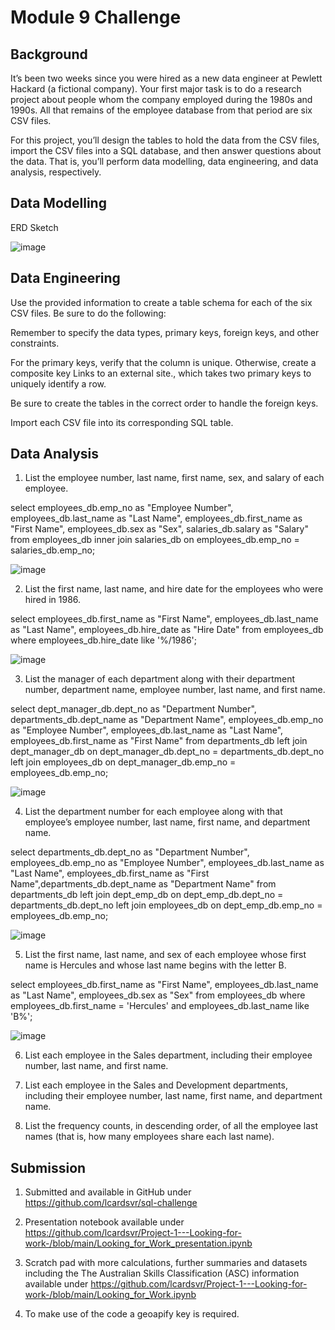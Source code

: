 # Module 9 Challenge


## Background

It’s been two weeks since you were hired as a new data engineer at Pewlett Hackard (a fictional company). Your first major task is to do a research project about people whom the company employed during the 1980s and 1990s. All that remains of the employee database from that period are six CSV files.

For this project, you’ll design the tables to hold the data from the CSV files, import the CSV files into a SQL database, and then answer questions about the data. That is, you’ll perform data modelling, data engineering, and data analysis, respectively.

## Data Modelling

ERD Sketch

![image](/EmployeeSQL_Sketch.png)


## Data Engineering

Use the provided information to create a table schema for each of the six CSV files. Be sure to do the following:

Remember to specify the data types, primary keys, foreign keys, and other constraints.

For the primary keys, verify that the column is unique. Otherwise, create a composite key Links to an external site., which takes two primary keys to uniquely identify a row.

Be sure to create the tables in the correct order to handle the foreign keys.

Import each CSV file into its corresponding SQL table.

## Data Analysis

1. List the employee number, last name, first name, sex, and salary of each employee.

select employees_db.emp_no as "Employee Number", employees_db.last_name as "Last Name", employees_db.first_name as "First Name", employees_db.sex as "Sex", salaries_db.salary as "Salary"
from employees_db
inner join salaries_db
on employees_db.emp_no = salaries_db.emp_no;

![image](/Employee_Info_Salary.PNG)

2. List the first name, last name, and hire date for the employees who were hired in 1986.

select employees_db.first_name as "First Name", employees_db.last_name as "Last Name", employees_db.hire_date as "Hire Date"
from employees_db
where employees_db.hire_date like '%/1986';

![image](/Employee_hired_1986.PNG)

3. List the manager of each department along with their department number, department name, employee number, last name, and first name.

select dept_manager_db.dept_no as "Department Number", departments_db.dept_name as "Department Name", employees_db.emp_no as "Employee Number", employees_db.last_name as "Last Name", employees_db.first_name as "First Name" 
from departments_db
left join dept_manager_db
on dept_manager_db.dept_no = departments_db.dept_no
left join employees_db
on dept_manager_db.emp_no = employees_db.emp_no;

![image](/Managers_Per_Department.PNG)

4. List the department number for each employee along with that employee’s employee number, last name, first name, and department name.

select departments_db.dept_no as "Department Number",  employees_db.emp_no as "Employee Number", employees_db.last_name as "Last Name", employees_db.first_name as "First Name",departments_db.dept_name as "Department Name" 
from departments_db
left join dept_emp_db
on dept_emp_db.dept_no = departments_db.dept_no
left join employees_db
on dept_emp_db.emp_no = employees_db.emp_no;

![image](/Department_Number-Name_Employee_Name.PNG)

5. List the first name, last name, and sex of each employee whose first name is Hercules and whose last name begins with the letter B.

select employees_db.first_name as "First Name", employees_db.last_name as "Last Name", employees_db.sex as "Sex"
from employees_db
where employees_db.first_name = 'Hercules' 
and employees_db.last_name like 'B%';

![image](/Employees_Hercules_B.PNG)

6. List each employee in the Sales department, including their employee number, last name, and first name.

7. List each employee in the Sales and Development departments, including their employee number, last name, first name, and department name.

8. List the frequency counts, in descending order, of all the employee last names (that is, how many employees share each last name).



## Submission

1. Submitted and available in GitHub under https://github.com/lcardsvr/sql-challenge

2. Presentation notebook available under https://github.com/lcardsvr/Project-1---Looking-for-work-/blob/main/Looking_for_Work_presentation.ipynb

3. Scratch pad with more calculations, further summaries and datasets including the The Australian Skills Classification (ASC) information available under https://github.com/lcardsvr/Project-1---Looking-for-work-/blob/main/Looking_for_Work.ipynb

4. To make use of the code a geoapify key is required.

